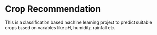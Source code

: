 # Crop Recommendation
This is a classification based machine learning project to predict suitable crops based on variables like pH, humidity, rainfall etc.
